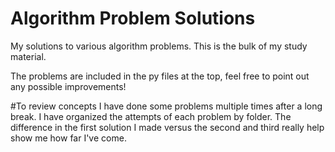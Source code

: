 # Algorithm Problem Solutions
My solutions to various algorithm problems. This is the bulk of my study material.

The problems are included in the py files at the top, feel free to point out any possible improvements!

#To review concepts I have done some problems multiple times after a long break.
I have organized the attempts of each problem by folder. The difference in the first solution I made versus the second and third really help show me how far I've come.


